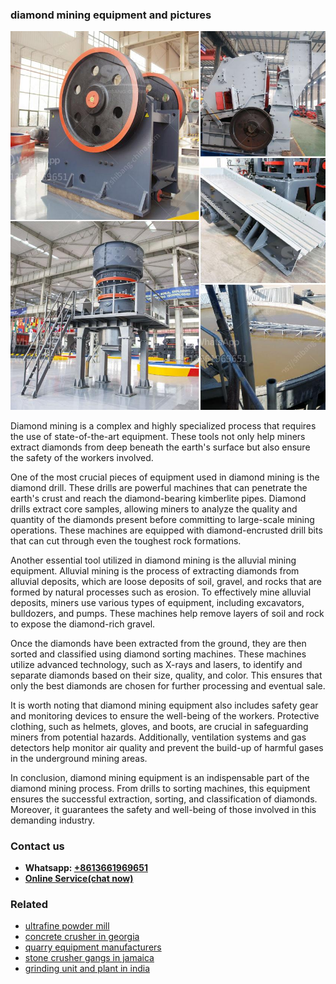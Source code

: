 <h3>diamond mining equipment and pictures</h3><img src='1704791515.jpg' alt=''><p>Diamond mining is a complex and highly specialized process that requires the use of state-of-the-art equipment. These tools not only help miners extract diamonds from deep beneath the earth's surface but also ensure the safety of the workers involved.</p><p>One of the most crucial pieces of equipment used in diamond mining is the diamond drill. These drills are powerful machines that can penetrate the earth's crust and reach the diamond-bearing kimberlite pipes. Diamond drills extract core samples, allowing miners to analyze the quality and quantity of the diamonds present before committing to large-scale mining operations. These machines are equipped with diamond-encrusted drill bits that can cut through even the toughest rock formations.</p><p>Another essential tool utilized in diamond mining is the alluvial mining equipment. Alluvial mining is the process of extracting diamonds from alluvial deposits, which are loose deposits of soil, gravel, and rocks that are formed by natural processes such as erosion. To effectively mine alluvial deposits, miners use various types of equipment, including excavators, bulldozers, and pumps. These machines help remove layers of soil and rock to expose the diamond-rich gravel.</p><p>Once the diamonds have been extracted from the ground, they are then sorted and classified using diamond sorting machines. These machines utilize advanced technology, such as X-rays and lasers, to identify and separate diamonds based on their size, quality, and color. This ensures that only the best diamonds are chosen for further processing and eventual sale.</p><p>It is worth noting that diamond mining equipment also includes safety gear and monitoring devices to ensure the well-being of the workers. Protective clothing, such as helmets, gloves, and boots, are crucial in safeguarding miners from potential hazards. Additionally, ventilation systems and gas detectors help monitor air quality and prevent the build-up of harmful gases in the underground mining areas.</p><p>In conclusion, diamond mining equipment is an indispensable part of the diamond mining process. From drills to sorting machines, this equipment ensures the successful extraction, sorting, and classification of diamonds. Moreover, it guarantees the safety and well-being of those involved in this demanding industry.</p><h3>Contact us</h3><ul><li><strong>Whatsapp:&nbsp;<a href="https://wa.me/8613661969651">+8613661969651</a></strong></li><li><a href="https://swt.shibang-china.com/?git&amp;zhl&amp;diamond mining equipment and pictures"><strong>Online Service(chat now)</strong></a></li></ul><h3>Related</h3><ul><li><a href='ultrafine powder mill.md'>ultrafine powder mill</a></li><li><a href='concrete crusher in georgia.md'>concrete crusher in georgia</a></li><li><a href='quarry equipment manufacturers.md'>quarry equipment manufacturers</a></li><li><a href='stone crusher gangs in jamaica.md'>stone crusher gangs in jamaica</a></li><li><a href='grinding unit and plant in india.md'>grinding unit and plant in india</a></li></ul>